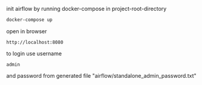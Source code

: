 init airflow by running docker-compose in project-root-directory

```sh
docker-compose up
```

open in browser

```
http://localhost:8080
```

to login use username

```
admin
```

and password from generated file "airflow/standalone_admin_password.txt"